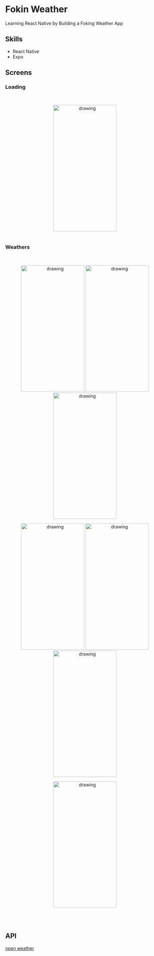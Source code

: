 # Fokin Weather

Learning React Native by Building a Foking Weather App

## Skills

- React Native
- Expo

## Screens

### Loading

<br />

<p align="center">
  <img align="center" src="https://user-images.githubusercontent.com/62231339/124704494-26106e00-df2f-11eb-9dc9-caf74b16c61e.jpg" alt="drawing" width=200 height=400 />

<br />
<br />

### Weathers

<br />

<p align="center">

  <img src="https://user-images.githubusercontent.com/62231339/124704492-2577d780-df2f-11eb-8178-23e95321171a.jpg" alt="drawing" width=200 height=400/>

  <img src="https://user-images.githubusercontent.com/62231339/124704488-24df4100-df2f-11eb-80e5-384c2a3bceec.jpg" alt="drawing" width=200 height=400 />

  <img src="https://user-images.githubusercontent.com/62231339/124704496-26106e00-df2f-11eb-9b45-0b6b69f24e47.jpg" alt="drawing" width=200 height=400 />
</p>

<p align="center">

  <img src="https://user-images.githubusercontent.com/62231339/124704496-26106e00-df2f-11eb-9b45-0b6b69f24e47.jpg" alt="drawing" width=200 height=400 />

 <img src="https://user-images.githubusercontent.com/62231339/124704499-26a90480-df2f-11eb-9cb3-e2a089929240.jpg" alt="drawing" width=200 height=400 />

  <img src="https://user-images.githubusercontent.com/62231339/124704500-26a90480-df2f-11eb-85cf-88e14196f4a7.jpg" alt="drawing" width=200 height=400 />

</p>

<p align="center">

  <img src="https://user-images.githubusercontent.com/62231339/124704501-27419b00-df2f-11eb-9724-58288242f966.jpg" alt="drawing" width=200 height=400 />
</p>

<br />
<br />

## API

[open weather](https://openweathermap.org/api)
